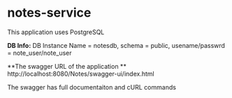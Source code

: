 # notes-service
This application uses PostgreSQL

**DB Info:** 
  DB Instance Name = notesdb,
  schema = public,
  usename/passwrd = note_user/note_user
  
**The swagger URL of the application
**  
  http://localhost:8080/Notes/swagger-ui/index.html

  The swagger has full documentaiton and cURL commands


